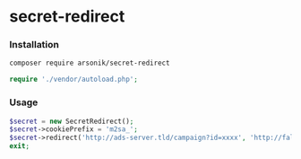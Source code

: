 # secret-redirect


### Installation
```sh
composer require arsonik/secret-redirect
```
```php
require './vendor/autoload.php';
```

### Usage
```php
$secret = new SecretRedirect();
$secret->cookiePrefix = 'm2sa_';
$secret->redirect('http://ads-server.tld/campaign?id=xxxx', 'http://fallback.tld/azz');
exit;
```